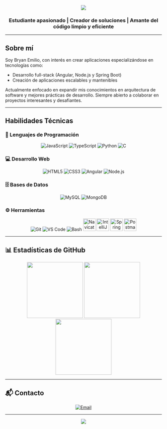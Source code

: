 <div align="center">
  <img src="https://capsule-render.vercel.app/api?type=waving&color=0:00c6ff,100:0072ff&height=120&section=header&text=¡Hola!%20Soy%20Bryan%20Emilio%20👋&fontColor=ffffff&fontSize=40&fontAlignY=35&desc=Desarrollador%20de%20Software%20%7C%20Innovador%20Tecnológico&descAlignY=60&animation=fadeIn" />
</div>

<h3 align="center">Estudiante apasionado | Creador de soluciones | Amante del código limpio y eficiente</h3>

---

## Sobre mí

Soy Bryan Emilio, con interés en crear aplicaciones especializándose en tecnologías como:

- Desarrollo full-stack (Angular, Node.js y Spring Boot)
- Creación de aplicaciones escalables y mantenibles

Actualmente enfocado en expandir mis conocimientos en arquitectura de software y mejores prácticas de desarrollo. Siempre abierto a colaborar en proyectos interesantes y desafiantes.

---

## Habilidades Técnicas

### 🧠 Lenguajes de Programación
<div align="center">
  <img src="https://cdn.simpleicons.org/javascript/d7bca1?size=40" alt="JavaScript" />
  <img src="https://cdn.simpleicons.org/typescript/007acc?size=40" alt="TypeScript" />
  <img src="https://cdn.simpleicons.org/python/3776AB?size=40" alt="Python" />
  <img src="https://cdn.simpleicons.org/c/00599C?size=40" alt="C" />
</div>

### 💻 Desarrollo Web
<div align="center">
  <img src="https://cdn.simpleicons.org/html5/E34F26?size=40" alt="HTML5" />
  <img src="https://www.google.com/url?sa=i&url=https%3A%2F%2Fworldvectorlogo.com%2Flogo%2Fcss-3&psig=AOvVaw169EPD53w_ZQzg3CfnkigP&ust=1753456816231000&source=images&cd=vfe&opi=89978449&ved=0CBUQjRxqFwoTCOjfne_l1Y4DFQAAAAAdAAAAABAE?size=40" alt="CSS3" />
  <img src="https://cdn.simpleicons.org/angularjs/E23237?size=40" alt="Angular" />
  <img src="https://cdn.simpleicons.org/nodejs/339933?size=40" alt="Node.js" />
</div>

### 🗄️ Bases de Datos
<div align="center">
  <img src="https://cdn.simpleicons.org/mysql/4479A1?size=40" alt="MySQL" />
  <img src="https://cdn.simpleicons.org/mongodb/47A248?size=40" alt="MongoDB" />
</div>

### ⚙️ Herramientas
<div align="center">
  <img src="https://cdn.simpleicons.org/git/F05032?size=40" alt="Git" />
  <img src="https://cdn.simpleicons.org/vscode/007ACC?size=40" alt="VS Code" />
  <img src="https://cdn.simpleicons.org/bash/198D65?size=40" alt="Bash" />
  <img src="https://navicat-distributor.in.th/wp-content/uploads/2024/07/navicat-premium-logo.png" alt="Navicat" width="40" height="40"/>
  <img src="https://testingbaires.com/wp-content/uploads/2020/03/intellij-idea_logo_300x300.png" alt="IntelliJ IDEA" width="40" height="40"/>
  <img src="https://juanmanuellopezduran.wordpress.com/wp-content/uploads/2020/06/spring-boot-ok.png" alt="Spring Boot" width="40" height="40"/>
  <img src="https://www.svgrepo.com/show/354202/postman-icon.svg" alt="Postman" width="40" height="40"/>
</div>

---

## 📊 Estadísticas de GitHub

<div align="center">
  <img height="180em" src="https://github-readme-stats.vercel.app/api?username=BryanArredon&show_icons=true&theme=radical&include_all_commits=true&count_private=true&hide_border=true"/>
  <img height="180em" src="https://github-readme-stats.vercel.app/api/top-langs/?username=BryanArredon&layout=compact&langs_count=8&theme=radical&hide_border=true"/>
  <img height="180em" src="https://github-readme-streak-stats.herokuapp.com/?user=BryanArredon&theme=radical&hide_border=true"/>
</div>

---

## 📬 Contacto

<div align="center">
  <a href="mailto:bryan.e.arredondo@gmail.com">
    <img src="https://img.shields.io/badge/Email-D14836?style=for-the-badge&logo=gmail&logoColor=white" alt="Email"/>
  </a>
</div>

---

<div align="center">
  <img src="https://readme-typing-svg.herokuapp.com?font=Fira+Code&duration=3000&pause=1000&color=00FFFF&center=true&width=435&lines=¡Gracias+por+visitar+mi+perfil!;Código+limpio%2C+soluciones+eficientes.;Aprendiendo%2C+creando%2C+innovando...;Open+to+collaborate+%F0%9F%91%8B" />
</div>
